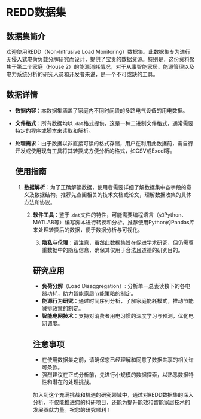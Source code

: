 # REDD数据集

## 数据集简介

欢迎使用REDD（Non-Intrusive Load Monitoring）数据集。此数据集专为进行无侵入式电荷负载分解研究而设计，提供了宝贵的数据资源。特别是，这份资料聚焦于第二个家庭（House 2）的能源消耗情况，对于从事智能家居、能源管理以及电力系统分析的研究人员和开发者来说，是一个不可或缺的工具。

## 数据详情

- **数据内容**：本数据集涵盖了家庭内不同时间段的多路电气设备的用电数据。
- **文件格式**：所有数据均以`.dat`格式提供，这是一种二进制文件格式，通常需要特定的程序或脚本来读取和解析。
- **处理需求**：由于数据以非直接可读的格式存储，用户在利用此数据前，需自行开发或使用现有工具将其转换成方便分析的格式，如CSV或Excel等。

  ## 使用指南

  1. **数据解析**：为了正确解读数据，使用者需要详细了解数据集中各字段的意义及数据结构。推荐先查阅相关的技术文档或论文，理解数据收集的具体方法和协议。

     2. **软件工具**：鉴于`.dat`文件的特性，可能需要编程语言（如Python、MATLAB等）编写脚本进行转换和分析。推荐使用Python的Pandas库来处理转换后的数据，便于数据分析与可视化。

        3. **隐私与伦理**：请注意，虽然此数据集旨在促进学术研究，但仍需尊重数据中的隐私信息，确保其仅用于合法且道德的研究目的。

        ## 研究应用

        - **负荷分解**（Load Disaggregation）: 分析单一总表读数下的各电器功耗，助力智能家居节能策略的制定。
        - **能源行为研究**：通过时间序列分析，了解家庭能耗模式，推动节能减排政策的制定。
        - **智能电网技术**：支持对消费者用电习惯的深度学习与预测，优化电网调度。

        ## 注意事项

        - 在使用数据集之前，请确保您已经理解和同意了数据共享的相关许可条款。
        - 强烈建议在正式分析前，先进行小规模的数据探索，以熟悉数据特性和潜在的处理挑战。

        加入到这个充满挑战和机遇的研究领域中，通过对REDD数据集的深入分析，不仅能推进您的科研项目，还能为提升能效和智能家居技术的发展贡献力量。祝您的研究顺利！
